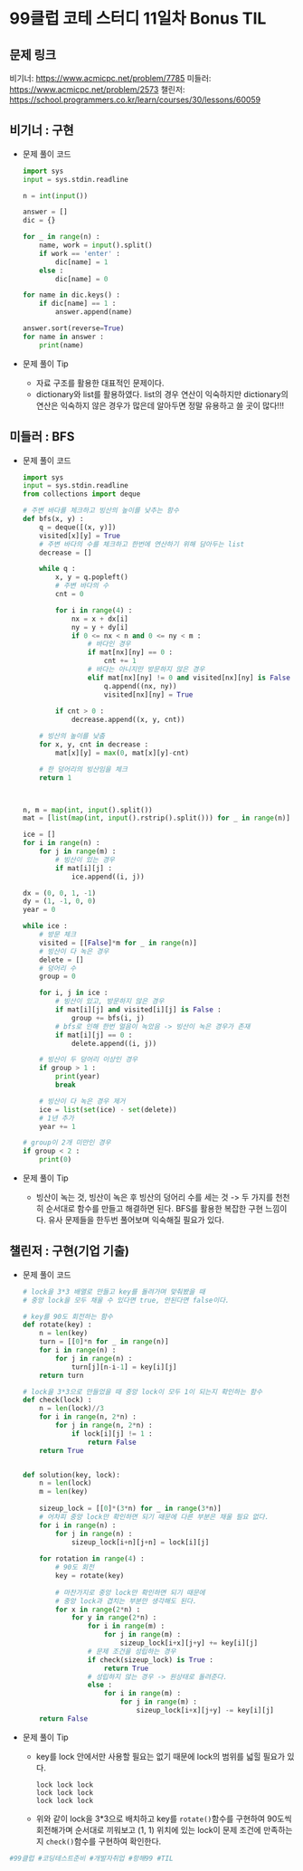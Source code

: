 # 99클럽 코테 스터디 11일차 Bonus TIL

## 문제 링크
비기너: https://www.acmicpc.net/problem/7785
미들러: https://www.acmicpc.net/problem/2573
챌린저: https://school.programmers.co.kr/learn/courses/30/lessons/60059


## 비기너 : 구현

* 문제 풀이 코드

    ```python
    import sys
    input = sys.stdin.readline

    n = int(input())

    answer = []
    dic = {}

    for _ in range(n) :
        name, work = input().split()
        if work == 'enter' :
            dic[name] = 1
        else :
            dic[name] = 0

    for name in dic.keys() :
        if dic[name] == 1 :
            answer.append(name)

    answer.sort(reverse=True)
    for name in answer :
        print(name)
    ```

* 문제 풀이 Tip
    * 자료 구조를 활용한 대표적인 문제이다.
    * dictionary와 list를 활용하였다. list의 경우 연산이 익숙하지만 dictionary의 연산은 익숙하지 않은 경우가 많은데 알아두면 정말 유용하고 쓸 곳이 많다!!!



## 미들러 : BFS

* 문제 풀이 코드

    ```python
    import sys
    input = sys.stdin.readline
    from collections import deque

    # 주변 바다를 체크하고 빙산의 높이를 낮추는 함수
    def bfs(x, y) :
        q = deque([(x, y)])
        visited[x][y] = True
        # 주변 바다의 수를 체크하고 한번에 연산하기 위해 담아두는 list
        decrease = []

        while q :
            x, y = q.popleft()
            # 주변 바다의 수
            cnt = 0

            for i in range(4) :
                nx = x + dx[i]
                ny = y + dy[i]
                if 0 <= nx < n and 0 <= ny < m :
                    # 바다인 경우
                    if mat[nx][ny] == 0 :
                        cnt += 1
                    # 바다는 아니지만 방문하지 않은 경우
                    elif mat[nx][ny] != 0 and visited[nx][ny] is False :
                        q.append((nx, ny))
                        visited[nx][ny] = True
                
            if cnt > 0 :
                decrease.append((x, y, cnt))

        # 빙산의 높이를 낮춤
        for x, y, cnt in decrease :
            mat[x][y] = max(0, mat[x][y]-cnt)

        # 한 덩어리의 빙산임을 체크
        return 1



    n, m = map(int, input().split())
    mat = [list(map(int, input().rstrip().split())) for _ in range(n)]

    ice = []
    for i in range(n) :
        for j in range(m) :
            # 빙산이 있는 경우
            if mat[i][j] :
                ice.append((i, j))

    dx = (0, 0, 1, -1)
    dy = (1, -1, 0, 0)
    year = 0

    while ice :
        # 방문 체크
        visited = [[False]*m for _ in range(n)]
        # 빙산이 다 녹은 경우
        delete = []
        # 덩어리 수
        group = 0

        for i, j in ice :
            # 빙산이 있고, 방문하지 않은 경우
            if mat[i][j] and visited[i][j] is False :
                group += bfs(i, j)
            # bfs로 인해 한번 얼음이 녹았음 -> 빙산이 녹은 경우가 존재
            if mat[i][j] == 0 :
                delete.append((i, j))

        # 빙산이 두 덩어리 이상인 경우
        if group > 1 :
            print(year)
            break

        # 빙산이 다 녹은 경우 제거
        ice = list(set(ice) - set(delete))
        # 1년 추가
        year += 1

    # group이 2개 미만인 경우
    if group < 2 :
        print(0)
    ```

* 문제 풀이 Tip
    * 빙산이 녹는 것, 빙산이 녹은 후 빙산의 덩어리 수를 세는 것 -> 두 가지를 천천히 순서대로 함수를 만들고 해결하면 된다. BFS를 활용한 복잡한 구현 느낌이다. 유사 문제들을 한두번 풀어보며 익숙해질 필요가 있다.



## 챌린저 : 구현(기업 기출)

* 문제 풀이 코드

    ```python
    # lock을 3*3 배열로 만들고 key를 돌려가며 맞춰봤을 때
    # 중앙 lock을 모두 채울 수 있다면 true, 안된다면 false이다.

    # key를 90도 회전하는 함수
    def rotate(key) :
        n = len(key)
        turn = [[0]*n for _ in range(n)]
        for i in range(n) :
            for j in range(n) :
                turn[j][n-i-1] = key[i][j]
        return turn

    # lock을 3*3으로 만들었을 때 중앙 lock이 모두 1이 되는지 확인하는 함수
    def check(lock) :
        n = len(lock)//3
        for i in range(n, 2*n) :
            for j in range(n, 2*n) :
                if lock[i][j] != 1 :
                    return False
        return True


    def solution(key, lock):
        n = len(lock)
        m = len(key)
        
        sizeup_lock = [[0]*(3*n) for _ in range(3*n)]
        # 어차피 중앙 lock만 확인하면 되기 때문에 다른 부분은 채울 필요 없다.
        for i in range(n) :
            for j in range(n) :
                sizeup_lock[i+n][j+n] = lock[i][j]
                
        for rotation in range(4) :
            # 90도 회전
            key = rotate(key)
            
            # 마찬가지로 중앙 lock만 확인하면 되기 때문에
            # 중앙 lock과 겹치는 부분만 생각해도 된다.
            for x in range(2*n) :
                for y in range(2*n) :
                    for i in range(m) :
                        for j in range(m) :
                            sizeup_lock[i+x][j+y] += key[i][j]
                    # 문제 조건을 성립하는 경우
                    if check(sizeup_lock) is True :
                        return True
                    # 성립하지 않는 경우 -> 원상태로 돌려준다.
                    else :
                        for i in range(m) :
                            for j in range(m) :
                                sizeup_lock[i+x][j+y] -= key[i][j]
        return False
    ```

* 문제 풀이 Tip
    * key를 lock 안에서만 사용할 필요는 없기 때문에 lock의 범위를 넓힐 필요가 있다.
        ```
        lock lock lock
        lock lock lock
        lock lock lock
        ```
    * 위와 같이 lock을 3*3으로 배치하고 key를 `rotate()`함수를 구현하여 90도씩 회전해가며 순서대로 끼워보고 (1, 1) 위치에 있는 lock이 문제 조건에 만족하는지 `check()`함수를 구현하여 확인한다.



```python
#99클럽 #코딩테스트준비 #개발자취업 #항해99 #TIL
```
